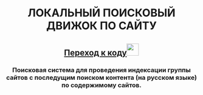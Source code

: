 <h1 align="center">ЛОКАЛЬНЫЙ ПОИСКОВЫЙ ДВИЖОК ПО САЙТУ</h1>
<h2 align="center"><a href="https://github.com/vadimsa3/searchengine/tree/master/src/main/java/searchengine" target="_blank">Переход к коду<img src="https://i.gifer.com/A6sP.gif" height="32"/></a></h2>
<h3 align="center">Поисковая система для проведения индексации группы сайтов с последущим поиском контента (на русском языке) по содержимому сайтов.</h3>


